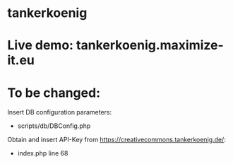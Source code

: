 # tankerkoenig

# Live demo: tankerkoenig.maximize-it.eu

# To be changed:
Insert DB configuration parameters:
- scripts/db/DBConfig.php

Obtain and insert API-Key from https://creativecommons.tankerkoenig.de/:
- index.php line 68